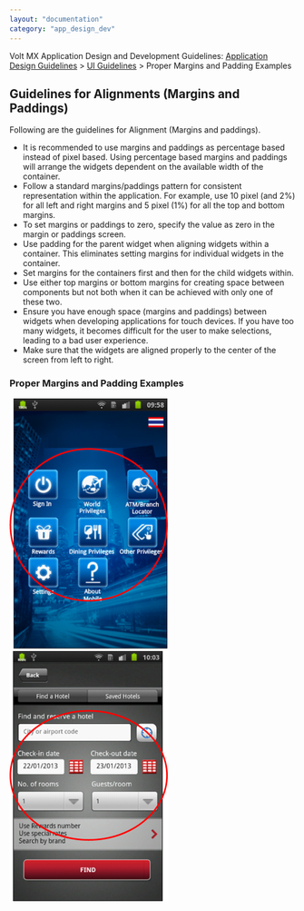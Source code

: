 ```yaml
---
layout: "documentation"
category: "app_design_dev"
---
```

                          

Volt MX  Application Design and Development Guidelines: [Application Design Guidelines](Application_Design_Guidelines_Overview.html) > [UI Guidelines](UI_Guidelines.html) > Proper Margins and Padding Examples

Guidelines for Alignments (Margins and Paddings)
------------------------------------------------

Following are the guidelines for Alignment (Margins and paddings).

*   It is recommended to use margins and paddings as percentage based instead of pixel based. Using percentage based margins and paddings will arrange the widgets dependent on the available width of the container.
*   Follow a standard margins/paddings pattern for consistent representation within the application. For example, use 10 pixel (and 2%) for all left and right margins and 5 pixel (1%) for all the top and bottom margins.
*   To set margins or paddings to zero, specify the value as zero in the margin or paddings screen.
*   Use padding for the parent widget when aligning widgets within a container. This eliminates setting margins for individual widgets in the container.
*   Set margins for the containers first and then for the child widgets within.
*   Use either top margins or bottom margins for creating space between components but not both when it can be achieved with only one of these two.
*   Ensure you have enough space (margins and paddings) between widgets when developing applications for touch devices. If you have too many widgets, it becomes difficult for the user to make selections, leading to a bad user experience.
*   Make sure that the widgets are aligned properly to the center of the screen from left to right.

### Proper Margins and Padding Examples

![](Resources/Images/ProperMargins_PaddingsExamples_280x442.png) ![](Resources/Images/ProperMargins_PaddingsExamples2_280x442.png)
